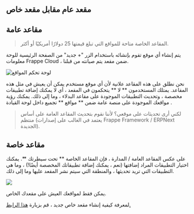 ## مقعد عام مقابل مقعد خاص

## مقاعد عامة

> المقاعد الخاصة متاحة للمواقع التي تبلغ قيمتها 25 دولارًا أمريكيًا أو أكثر.

يتم إنشاء أي موقع تقوم بإنشائه باستخدام الزر "+ جديد" من الصفحة الرئيسية للوحة معلومات Frappe Cloud ، ضمن مقعد يتم صيانته من قبلنا.

![لوحة تحكم المواقع](https://frappecloud.com/files/Screenshot٪202022-03-07٪20at٪2011.07.25٪20AM.png)

نحن نطلق على هذه المقاعد علانية لأن أي موقع مستخدم يمكن أن يعيش في مثل هذه المقاعد. يمتلك المستخدمون ** لا ** يتحكمون في المقعد ، أي لا يمكنك إضافة تطبيقات مخصصة ، وتحديث التطبيقات الموجودة على مقاعد البدلاء ، وما إلى ذلك. يمكنك رؤية مواقعك الموجودة على منصة عامة ضمن ** مواقع ** تجميع داخل لوحة القيادة .

> لكني أرى تحديثات على موقعي؟ لأننا نقوم بتحديث المقاعد العامة على أساس منتظم (يعتمد في الغالب على إصدارات Frappe Framework / ERPNext الجديدة).

## مقاعد خاصة

على عكس المقاعد العامة / المدارة ، فإن المقاعد الخاصة ** تحت سيطرتك **. يمكنك اختيار التطبيقات المراد إضافتها (نعم ، يمكنك إضافة تطبيقاتك المخصصة أيضًا!) ، وما هي التطبيقات التي تريد تحديثها ، والمنطقة التي سيتم نشر المقعد عليها وما إلى ذلك.

![](https://frappecloud.com/files/Screenshot٪202022-03-07٪20at٪206.52.54٪20PM.png)

يمكن فقط لمواقعك العيش على مقعدك الخاص.

لمعرفة كيفية إنشاء مقعد خاص جديد ، قم بزيارة [هذا الرابط.](https://frappecloud.com/docs/benches/create-new)